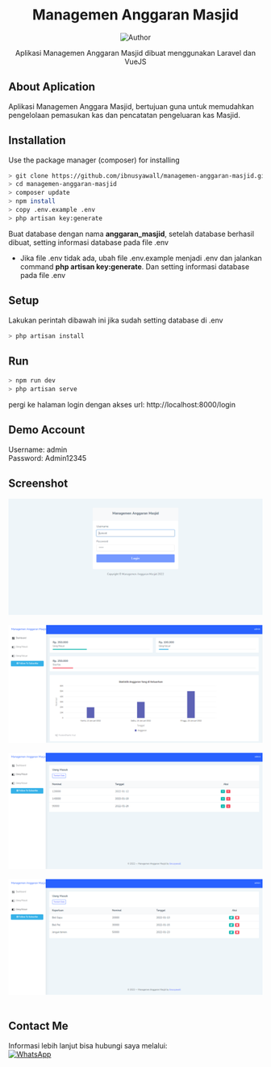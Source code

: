 <div align="center">
 
# Managemen Anggaran Masjid
![Author](https://img.shields.io/badge/Author-ibnusyawall-blue.svg?style=for-the-badge&logo=github)
<p>Aplikasi Managemen Anggaran Masjid dibuat menggunakan Laravel dan VueJS</p>
</div>

## About Aplication
Aplikasi Managemen Anggara Masjid, bertujuan guna untuk memudahkan pengelolaan pemasukan kas dan pencatatan pengeluaran kas Masjid.

## Installation

Use the package manager (composer) for installing

```bash
> git clone https://github.com/ibnusyawall/managemen-anggaran-masjid.git
> cd managemen-anggaran-masjid
> composer update
> npm install
> copy .env.example .env
> php artisan key:generate
```

Buat database dengan nama <b>anggaran_masjid</b>, setelah database berhasil dibuat, setting informasi database pada file .env

* Jika file .env tidak ada, ubah file .env.example menjadi .env dan jalankan command <b>php artisan key:generate</b>. Dan setting informasi database pada file .env
  
## Setup

Lakukan perintah dibawah ini jika sudah setting database di .env

```bash
> php artisan install
```

## Run

```bash
> npm run dev
> php artisan serve
```

pergi ke halaman login dengan akses url: http://localhost:8000/login

## Demo Account
Username: admin<br/>
Password: Admin12345

## Screenshot

<p align="center">
  <img alt="halaman-login" src="https://raw.githubusercontent.com/ibnusyawall/managemen-anggaran-masjid/main/screenshots/mm-login.png"/><br/><br/>
  <img alt="halaman-dashboard" src="https://raw.githubusercontent.com/ibnusyawall/managemen-anggaran-masjid/main/screenshots/mm-dashboard.png"/><br/><br/>
  <img alt="halaman-buku" src="https://raw.githubusercontent.com/ibnusyawall/managemen-anggaran-masjid/main/screenshots/mm-uang-masuk.png"/><br/><br/>
  <img alt="halaman-jenis-buku" src="https://raw.githubusercontent.com/ibnusyawall/managemen-anggaran-masjid/main/screenshots/mm-uang-keluar.png"/><br/><br/>
</p>

## Contact Me
 
Informasi lebih lanjut bisa hubungi saya melalui:<br/>
<a href="https://wa.me/6282299265151"><img alt="WhatsApp" src="https://img.shields.io/badge/WhatsApp%20-25D366?style=for-the-badge&logo=whatsapp&logoColor=white"/></a>
